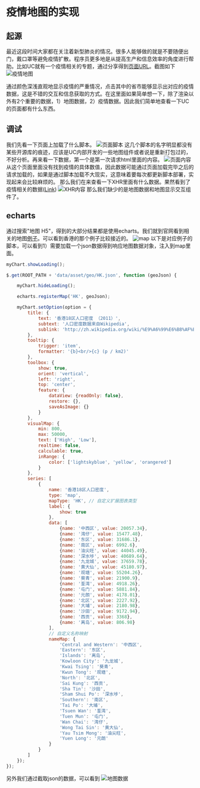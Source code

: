 # 疫情地图的实现
## 起源
最近这段时间大家都在关注着新型肺炎的情况。很多人能够做的就是不要随便出门，戴口罩等避免疫情扩散。程序员更多地是从提高生产和信息效率的角度进行帮助。比如UC就有一个疫情相关的专题，通过分享得到[页面URL](https://iflow.uc.cn/webview/article/newspecial.html?uc_biz_str=S%3Acustom%7CC%3Atitlebar_hover_2&aid=3804775841868884355&cid=100&uc_param_str=lodndseiwifrvesvntgi&sm_article_id=3804775841868884355&uc_h5_page_name=iflowspecial&feiyan=1&feiyan_jump=-3&app=uc-iflow&enterfrom=xxl-bigboycard&zzd_from=uc-iflow&dl_type=2&recoid=6522731290214947756&activity=1&activity2=1&from=singlemessage)。截图如下
![疫情地图](/images/%E7%96%AB%E6%83%85%E5%9C%B0%E5%9B%BE/Example.jpg)

通过颜色深浅直观地显示疫情的严重情况，点击其中的省市能够显示出对应的疫情数据，这是不错的交互和信息获取的方式。在这里面如果简单想一下，除了渲染以外有2个重要的数据，1）地图数据，2）疫情数据。因此我们简单地查看一下UC的页面都有什么东西。

## 调试
我们先看一下页面上加载了什么脚本。
![页面脚本](/images/%E7%96%AB%E6%83%85%E5%9C%B0%E5%9B%BE/Debug1.png)
这几个脚本的名字明显都没有某些开源库的痕迹，应该是UC内部开发的一些地图组件或者说是重新打包过的，不好分析。再来看一下数据，第一个是第一次请求html里面的内容。
![页面内容](/images/%E7%96%AB%E6%83%85%E5%9C%B0%E5%9B%BE/Debug2.png)
从这个页面里面没有找到疫情的具体数值，因此数据可能通过页面加载完毕之后的请求加载的，如果是通过脚本加载不大现实，这意味着要每次都更新脚本部署，实现起来会比较麻烦的。
那么我们在来查看一下XHR里面有什么数据。果然看到了疫情相关的数据([Link](https://iflow-api.uc.cn/feiyan/list?trend=1&iflow=1&district=1&uc_param_str=pccplo))
![XHR内容](/images/%E7%96%AB%E6%83%85%E5%9C%B0%E5%9B%BE/Debug3.png)
那么我们缺少的是地图数据和地图显示交互组件了。

## echarts
通过搜索"地图 H5"，得到的大部分结果都是使用echarts。我们就到官网看到相关的地图[例子](https://www.echartsjs.com/examples/en/index.html#chart-type-map)。可以看到香港的那个例子比较接近的。
![map](/images/%E7%96%AB%E6%83%85%E5%9C%B0%E5%9B%BE/echarts.png)
以下是对应例子的脚本，可以看到1）需要加载一个json数据得到响应地图数据对象，注入到map里面。
```javascript
myChart.showLoading();

$.get(ROOT_PATH + 'data/asset/geo/HK.json', function (geoJson) {

    myChart.hideLoading();

    echarts.registerMap('HK', geoJson);

    myChart.setOption(option = {
        title: {
            text: '香港18区人口密度 （2011）',
            subtext: '人口密度数据来自Wikipedia',
            sublink: 'http://zh.wikipedia.org/wiki/%E9%A6%99%E6%B8%AF%E8%A1%8C%E6%94%BF%E5%8D%80%E5%8A%83#cite_note-12'
        },
        tooltip: {
            trigger: 'item',
            formatter: '{b}<br/>{c} (p / km2)'
        },
        toolbox: {
            show: true,
            orient: 'vertical',
            left: 'right',
            top: 'center',
            feature: {
                dataView: {readOnly: false},
                restore: {},
                saveAsImage: {}
            }
        },
        visualMap: {
            min: 800,
            max: 50000,
            text: ['High', 'Low'],
            realtime: false,
            calculable: true,
            inRange: {
                color: ['lightskyblue', 'yellow', 'orangered']
            }
        },
        series: [
            {
                name: '香港18区人口密度',
                type: 'map',
                mapType: 'HK', // 自定义扩展图表类型
                label: {
                    show: true
                },
                data: [
                    {name: '中西区', value: 20057.34},
                    {name: '湾仔', value: 15477.48},
                    {name: '东区', value: 31686.1},
                    {name: '南区', value: 6992.6},
                    {name: '油尖旺', value: 44045.49},
                    {name: '深水埗', value: 40689.64},
                    {name: '九龙城', value: 37659.78},
                    {name: '黄大仙', value: 45180.97},
                    {name: '观塘', value: 55204.26},
                    {name: '葵青', value: 21900.9},
                    {name: '荃湾', value: 4918.26},
                    {name: '屯门', value: 5881.84},
                    {name: '元朗', value: 4178.01},
                    {name: '北区', value: 2227.92},
                    {name: '大埔', value: 2180.98},
                    {name: '沙田', value: 9172.94},
                    {name: '西贡', value: 3368},
                    {name: '离岛', value: 806.98}
                ],
                // 自定义名称映射
                nameMap: {
                    'Central and Western': '中西区',
                    'Eastern': '东区',
                    'Islands': '离岛',
                    'Kowloon City': '九龙城',
                    'Kwai Tsing': '葵青',
                    'Kwun Tong': '观塘',
                    'North': '北区',
                    'Sai Kung': '西贡',
                    'Sha Tin': '沙田',
                    'Sham Shui Po': '深水埗',
                    'Southern': '南区',
                    'Tai Po': '大埔',
                    'Tsuen Wan': '荃湾',
                    'Tuen Mun': '屯门',
                    'Wan Chai': '湾仔',
                    'Wong Tai Sin': '黄大仙',
                    'Yau Tsim Mong': '油尖旺',
                    'Yuen Long': '元朗'
                }
            }
        ]
    });
});
```
另外我们通过截取json的数据，可以看到
![地图数据](/images/%E7%96%AB%E6%83%85%E5%9C%B0%E5%9B%BE/map.png)
